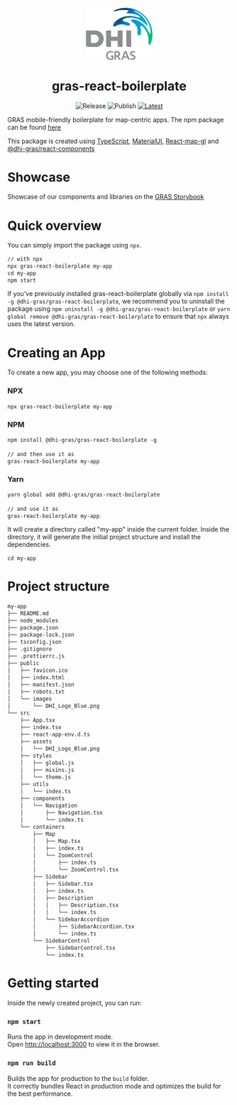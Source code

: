<p align="center">
  <a href="https://www.dhi-gras.com/" rel="noopener" target="_blank"><img width="150" src="./src/assets/DHI_GRAS_Logo_Pos_RGB.png" alt="Dhi-GRAS logo"></a></p>
</p>

<h1 align="center">gras-react-boilerplate</h1>
<div align="center">

![Release](https://github.com/DHI-GRAS/gras-react-boilerplate/workflows/Release/badge.svg)
![Publish](https://github.com/DHI-GRAS/gras-react-boilerplate/workflows/Publish/badge.svg)
[![Latest](https://img.shields.io/npm/v/@dhi-gras/gras-react-boilerplate/latest)](https://www.npmjs.com/package/@dhi-gras/gras-react-boilerplate)

</div>

GRAS mobile-friendly boilerplate for map-centric apps. The npm package can be found [here](https://www.npmjs.com/package/@dhi-gras/react-components)

This package is created using [TypeScript](https://www.typescriptlang.org/), [MaterialUI](https://material-ui.com/), [React-map-gl](https://visgl.github.io/react-map-gl/) and [@dhi-gras/react-components](https://storybookpro.z6.web.core.windows.net)

# Showcase

Showcase of our components and libraries on the [GRAS Storybook](https://storybookpro.z6.web.core.windows.net/)

# Quick overview

You can simply import the package using `npx`.

```
// with npx
npx gras-react-boilerplate my-app
cd my-app
npm start
```

If you've previously installed gras-react-boilerplate globally via `npm install -g @dhi-gras/gras-react-boilerplate`, we recommend you to uninstall the package using `npm uninstall -g @dhi-gras/gras-react-boilerplate` or `yarn global remove @dhi-gras/gras-react-boilerplate` to ensure that `npx` always uses the latest version.

# Creating an App

To create a new app, you may choose one of the following methods:

### NPX

```
npx gras-react-boilerplate my-app
```

### NPM

```
npm install @dhi-gras/gras-react-boilerplate -g

// and then use it as
gras-react-boilerplate my-app
```

### Yarn

```
yarn global add @dhi-gras/gras-react-boilerplate

// and use it as
gras-react-boilerplate my-app
```

It will create a directory called "my-app" inside the current folder.
Inside the directory, it will generate the initial project structure and install the dependencies.

```
cd my-app
```

# Project structure

```
my-app
├── README.md
├── node_modules
├── package.json
├── package-lock.json
├── tsconfig.json
├── .gitignore
├── .prettierrc.js
├── public
│   ├── favicon.ico
│   ├── index.html
│   ├── manifest.json
│   ├── robots.txt
│   └── images
│       └── DHI_Logo_Blue.png
└── src
    ├── App.tsx
    ├── index.tsx
    ├── react-app-env.d.ts
    ├── assets
    │   └── DHI_Logo_Blue.png
    ├── styles
    │   ├── global.js
    │   ├── mixins.js
    │   └── theme.js
    ├── utils
    │   └── index.ts
    ├── components
    │   └── Navigation
    │       ├── Navigation.tsx
    │       └── index.ts
    └── containers
        ├── Map
        │   ├── Map.tsx
        │   ├── index.ts
        │   └── ZoomControl
        │       ├── index.ts
        │       └── ZoomControl.tsx
        ├── Sidebar
        │   ├── Sidebar.tsx
        │   ├── index.ts
        │   ├── Description
        │   │   ├── Description.tsx
        │   │   └── index.ts
        │   └── SidebarAccordion
        │       ├── SidebarAccordion.tsx
        │       └── index.ts
        └── SidebarControl
            ├── SidebarControl.tsx
            └── index.ts
```

# Getting started

Inside the newly created project, you can run:

### `npm start`

Runs the app in development mode.<br>
Open [http://localhost:3000](http://localhost:3000) to view it in the browser.

### `npm run build`

Builds the app for production to the `build` folder.<br>
It correctly bundles React in production mode and optimizes the build for the best performance.

